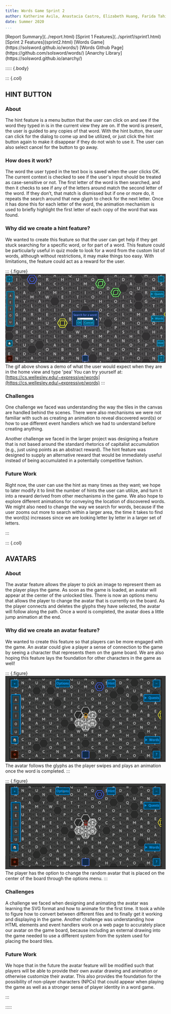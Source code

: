 ```yaml
---
title: Words Game Sprint 2
author: Katherine Avila, Anastacia Castro, Elizabeth Huang, Farida Tahiry, and Peter Mawhorter
date: Summer 2020
...
```


<nav>
[Report Summary](../report.html)
[Sprint 1 Features](../sprint1/sprint1.html)
[Sprint 2 Features](sprint2.html)
[Words Game](https://solsword.github.io/words/)
[Words Github Page](https://github.com/solsword/words/)
[Anarchy Library](https://solsword.github.io/anarchy/)
</nav>

::::: {.body}

::: {.col}

## HINT BUTTON

### About

The hint feature is a menu button that the user can click on and see if the word they typed in is in the current view they are on. If the word is present, the user is guided to any copies of that word. With the hint button, the user can click for the dialog to come up and be utilized, or just click the hint button again to make it disappear if they do not wish to use it. The user can also select cancel for the button to go away.

### How does it work?

The word the user typed in the text box is saved when the user clicks OK. The current context is checked to see if the user's input should be treated as case-sensitive or not. The first letter of the word is then searched, and then it checks to see if any of the letters around match the second letter of the word. If they don’t, that match is dismissed but if one or more do, it repeats the search around that new glyph to check for the next letter. Once it has done this for each letter of the word, the animation mechanism is used to briefly highlight the first letter of each copy of the word that was found.

### Why did we create a hint feature?

We wanted to create this feature so that the user can get help if they get stuck searching for a specific word, or for part of a word. This feature could be particularly useful in quiz mode to look for a word from the custom list of words, although without restrictions, it may make things too easy. With limitations, the feature could act as a reward for the user.

::: {.figure}
![A demonstration of the Word game with the 'Hint Button' to the right of the view. The user enters the word 'pea' and immediately, a green animation points to show there are two matches in the current screen.](hint.gif)
The gif above shows a demo of what the user would expect when they are in the home view and type 'pea' You can try yourself at: [https://cs.wellesley.edu/~expressive/words](https://cs.wellesley.edu/~expressive/words)
:::

### Challenges

One challenge we faced was understanding the way the tiles in the canvas are handled behind the scenes. There were also mechanisms we were not familiar with such as creating an animation to reveal discovered word(s) or how to use different event handlers which we had to understand before creating anything.

Another challenge we faced in the larger project was designing a feature that is not based around the standard rhetorics of capitalist accumulation (e.g., just using points as an abstract reward). The hint feature was designed to supply an alternative reward that would be immediately useful instead of being accumulated in a potentially competitive fashion.

### Future Work

Right now, the user can use the hint as many times as they want; we hope to later modify it to limit the number of hints the user can utilize, and turn it into a reward derived from other mechanisms in the game. We also hope to explore different animations for conveying the location of discovered words. We might also need to change the way we search for words, because if the user zooms out more to search within a larger area, the time it takes to find the word(s) increases since we are looking letter by letter in a larger set of letters.

:::

::: {.col}

## AVATARS

### About

The avatar feature allows the player to pick an image to represent them as the player plays the game. As soon as the game is loaded, an avatar will appear at the center of the unlocked tiles. There is now an options menu that allows the player to change the avatar that is currently on the board. As the player connects and deletes the glyphs they have selected, the avatar will follow along the path. Once a word is completed, the avatar does a little jump animation at the end.

### Why did we create an avatar feature?

We wanted to create this feature so that players can be more engaged with the game. An avatar could give a player a sense of connection to the game by seeing a character that represents them on the game board. We are also hoping this feature lays the foundation for other characters in the game as well!

::: {.figure}
![Avatar On the Board](avatar_feature.gif)\
The avatar follows the glyphs as the player swipes and plays an animation once the word is completed.
:::

::: {.figure}
![Options Menu](av_menu.gif)\
The player has the option to change the random avatar that is placed on the center of the board through the options menu.
:::

### Challenges

A challenge we faced when designing and animating the avatar was learning the SVG format and how to animate for the first time. It took a while to figure how to convert between different files and to finally get it working and displaying in the game. Another challenge was understanding how HTML elements and event handlers work on a web page to accurately place our avatar on the game board, because including an external drawing into the game needed to use a different system from the system used for placing the board tiles.

### Future Work

We hope that in the future the avatar feature will be modified such that players will be able to provide their own avatar drawing and animation or otherwise customize their avatar. This also provides the foundation for the possibility of non-player characters (NPCs) that could appear when playing the game as well as a stronger sense of player identity in a word game.

:::

:::::
